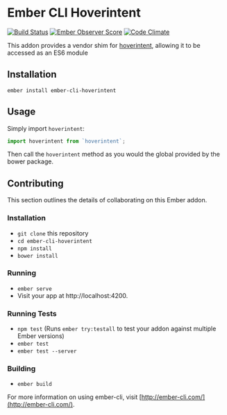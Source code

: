 # Ember CLI Hoverintent

[![Build Status](https://travis-ci.org/elwayman02/ember-cli-hoverintent.svg?branch=master)](https://travis-ci.org/elwayman02/ember-cli-hoverintent)
[![Ember Observer Score](https://emberobserver.com/badges/ember-cli-hoverintent.svg)](https://emberobserver.com/addons/ember-cli-hoverintent)
[![Code Climate](https://codeclimate.com/github/elwayman02/ember-cli-hoverintent/badges/gpa.svg)](https://codeclimate.com/github/elwayman02/ember-cli-hoverintent)

This addon provides a vendor shim for [hoverintent](https://github.com/tristen/hoverintent), allowing it to be accessed as an ES6 module

## Installation

`ember install ember-cli-hoverintent`

## Usage

Simply import `hoverintent`:

```javascript
import hoverintent from `hoverintent`;
```

Then call the `hoverintent` method as you would the global provided by the bower package.

## Contributing

This section outlines the details of collaborating on this Ember addon.

### Installation

* `git clone` this repository
* `cd ember-cli-hoverintent`
* `npm install`
* `bower install`

### Running

* `ember serve`
* Visit your app at http://localhost:4200.

### Running Tests

* `npm test` (Runs `ember try:testall` to test your addon against multiple Ember versions)
* `ember test`
* `ember test --server`

### Building

* `ember build`

For more information on using ember-cli, visit [http://ember-cli.com/](http://ember-cli.com/).
